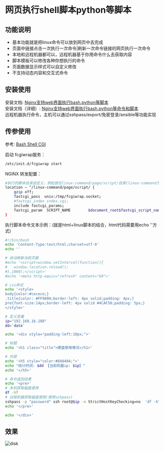 
# 网页执行shell脚本python等脚本

## 功能说明
- 基本功能就是把linux命令可以放到网页中去完成
- 页面中链接点击一次执行一次命令|刷新一次命令链接的网页执行一次命令
- 本地和远程机器都可以，远程机器基于你用命令什么去获取内容
- 脚本模板可以修改各种你想执行的命令
- 页面数据显示样式可以自定义修改
- 不支持动态内容和交互式命令

## 安装使用
安装文档: [Nginx支持web界面执行bash.python等脚本](https://me.jinchuang.org/archives/114.html)  
安装文档（详细）: [Nginx支持web界面执行bash.python等命令和脚本](https://www.cnblogs.com/jinchuang/p/14200587.html)  
远程机器执行命令，主机可以通过sshpass/export/免密登录/ansible等功能实现

## 传参使用
参考: [Bash Shell CGI](http://www.yolinux.com/TUTORIALS/BashShellCgi.html)


启动 fcgiwrap服务：
```bash
/etc/init.d/fcgiwrap start
```

NGINX 转发配置：
```bash
#执行的脚本目录自定义，例如放在linux-command/page/script/目录(linux-command为网站根目录下程序目录)
location ~ ^/linux-command/page/script/ {
	gzip off;
	fastcgi_pass  unix:/tmp/fcgiwrap.socket;
	#fastcgi_index index.cgi;
	include fastcgi_params;
	fastcgi_param  SCRIPT_NAME        $document_root$fastcgi_script_name;
}

```
执行脚本命令文本示例：(就是html+linux脚本的结合，html代码需要用echo ''方式)
```bash
#!/bin/bash
echo 'Content-Type:text/html;charset=utf-8'
echo ''

# 自动刷新当前页面
#echo '<script>window.setInterval(function(){
#	window.location.reload();
#},1000);</script>'
#echo '<meta http-equiv="refresh" content="60">'

# css样式
echo '<style>
body{color:#cecece;}
.title{color: #FF9800;border-left: 4px solid;padding: 4px;}
pre{font-size:14px;border-left: 4px solid #4CAF50;padding: 5px;}
</style>'

# 定义变量
ip="192.168.16.188"
dd=`date`

echo '<div style="padding-left:10px;">'

# 标题
echo '<h1 class="title">硬盘使用情况</h1>'

# 内容
echo '<h5 style="color:#848484;">'
echo "统计时间: $dd 【当前机器ip: $ip】"
echo '</h5>'

# 命令返回结果
echo '<pre>'
# 本机获取磁盘使用
df -hT
# 远程机器获取磁盘使用(使用sshpass)
sshpass -p "password" ssh root@$ip -o StrictHostKeyChecking=no  'df -hT'
echo '</pre>'

echo '</div>'
```
## 效果
![disk](https://img2020.cnblogs.com/blog/1372003/202012/1372003-20201228173812237-839296495.gif)
